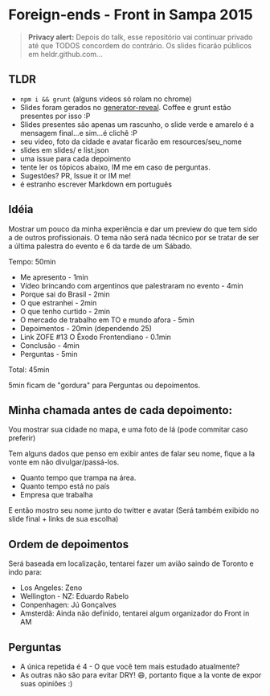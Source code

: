 # Foreign-ends - Front in Sampa 2015

> **Privacy alert:** Depois do talk, esse repositório vai continuar privado até que TODOS concordem do contrário. Os slides ficarão públicos em heldr.github.com...

## TLDR
- ``npm i && grunt`` (alguns videos só rolam no chrome)
- Slides foram gerados no [generator-reveal](https://github.com/slara/generator-reveal). Coffee e grunt estão presentes por isso :P
- Slides presentes são apenas um rascunho, o slide verde e amarelo é a mensagem final...e sim...é clichê :P
- seu video, foto da cidade e avatar ficarão em resources/seu_nome
- slides em slides/ e list.json
- uma issue para cada depoimento
- tente ler os tópicos abaixo, IM me em caso de perguntas.
- Sugestões? PR, Issue it or IM me!
- é estranho escrever Markdown em português

## Idéia

Mostrar um pouco da minha experiência e dar um preview do que tem sido a de outros profissionais. O tema não será nada técnico por se tratar de ser a última palestra do evento e 6 da tarde de um Sábado.

Tempo: 50min

- Me apresento - 1min
- Vídeo brincando com argentinos que palestraram no evento - 4min
- Porque sai do Brasil - 2min
- O que estranhei - 2min
- O que tenho curtido - 2min
- O mercado de trabalho em TO e mundo afora - 5min
- Depoimentos - 20min (dependendo 25)
- Link ZOFE #13 O Êxodo Frontendiano - 0.1min
- Conclusão - 4min
- Perguntas - 5min

Total: 45min

5min ficam de "gordura" para Perguntas ou depoimentos.

## Minha chamada antes de cada depoimento:

Vou mostrar sua cidade no mapa, e uma foto de lá (pode commitar caso preferir)

Tem alguns dados que penso em exibir antes de falar seu nome, fique a la vonte em não divulgar/passá-los.

- Quanto tempo que trampa na área.
- Quanto tempo está no país
- Empresa que trabalha

E então mostro seu nome junto do twitter e avatar (Será também exibido no slide final + links de sua escolha)

## Ordem de depoimentos

Será baseada em localização, tentarei fazer um avião saindo de Toronto e indo para:

- Los Angeles: Zeno
- Wellington - NZ: Eduardo Rabelo
- Conpenhagen: Jú Gonçalves
- Amsterdã: Ainda não definido, tentarei algum organizador do Front in AM

## Perguntas
- A única repetida é 4 - O que você tem mais estudado atualmente?
- As outras não são para evitar DRY! :smile:, portanto fique a la vonte de expor suas opiniões :)
